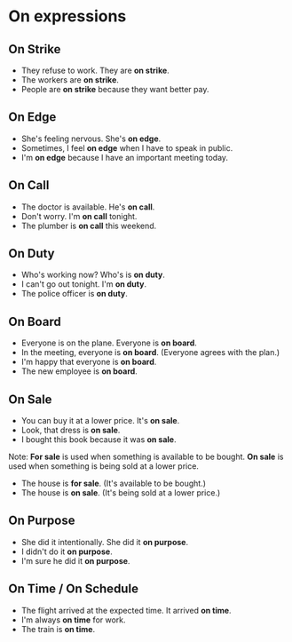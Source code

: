 # On expressions

## On Strike

- They refuse to work. They are **on strike**.
- The workers are **on strike**.
- People are **on strike** because they want better pay.

## On Edge

- She's feeling nervous. She's **on edge**.
- Sometimes, I feel **on edge** when I have to speak in public.
- I'm **on edge** because I have an important meeting today.

## On Call

- The doctor is available. He's **on call**.
- Don't worry. I'm **on call** tonight.
- The plumber is **on call** this weekend.

## On Duty

- Who's working now? Who's is **on duty**.
- I can't go out tonight. I'm **on duty**.
- The police officer is **on duty**.

## On Board

- Everyone is on the plane. Everyone is **on board**.
- In the meeting, everyone is **on board**. (Everyone agrees with the plan.)
- I'm happy that everyone is **on board**.
- The new employee is **on board**.

## On Sale

- You can buy it at a lower price. It's **on sale**.
- Look, that dress is **on sale**.
- I bought this book because it was **on sale**.

Note: **For sale** is used when something is available to be bought. **On sale** is used when something is being sold at a lower price.

- The house is **for sale**. (It's available to be bought.)
- The house is **on sale**. (It's being sold at a lower price.)

## On Purpose

- She did it intentionally. She did it **on purpose**.
- I didn't do it **on purpose**.
- I'm sure he did it **on purpose**.

## On Time / On Schedule

- The flight arrived at the expected time. It arrived **on time**.
- I'm always **on time** for work.
- The train is **on time**.
